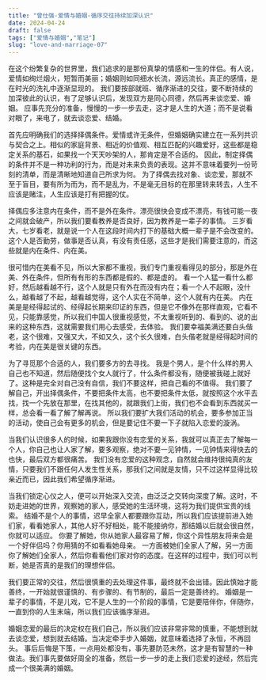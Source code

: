 ```yaml
---
title: "曾仕强-爱情与婚姻-循序交往持续加深认识"
date: 2024-04-24
draft: false
tags: ["爱情与婚姻","笔记"]
slug: "love-and-marriage-07"
---
```


在这个纷繁复杂的世界里，我们追求的是那份真挚的情感和一生的伴侣。有人说，爱情如绚烂烟火，短暂而美丽；婚姻则如同细水长流，源远流长。真正的感情，是在时光的洗礼中逐渐显现的。
我们要按部就班、循序渐进的交往，要不断持续的加深彼此的认识，有了足够认识后，发现双方是同心同德，然后再来谈恋爱、婚姻。
应事先充分的准备，慢慢的一步一步去走，这才是人生的大道；而不是说看对眼了，来电了，就去谈恋爱、结婚。

首先应明确我们的选择择偶条件。爱情或许无条件，但婚姻确实建立在一系列共识与契合之上。相似的家庭背景、相近的价值观、相互匹配的兴趣爱好，这些都是稳定关系的基石，如果找一个天天吵架的人，那肯定是不合适的。
因此，制定择偶的条件并不是一种功利的行为，而是对未来负责的表现。这并不意味着要列一份苛刻的清单，而是清晰地知道自己所求为何。
为了择偶去找对象、谈恋爱，那就不至于盲目，要有所为而为，而不是乱为，不是毫无目标的在那里转来转去，人生不应该是赌注，人生应该是打有把握的仗。

择偶应多注意内在条件，而不是外在条件。漂亮很快会变成不漂亮，有钱可能一夜之间就会破产，所以我们要看教养是否良好，因为教养是一辈子的事情。
三岁看大，七岁看老，就是说一个人在这段时间内打下的基础大概一辈子是不会改变的。这个人是否勤劳，做事是否认真，有没有责任感，这些才是我们需要注意的，而这些就是内在条件、内在美。

很可惜内在美看不见，所以大家都不重视，我们专门重视看得见的部分，那是外在美、外在条件，但所有有形的东西都是假的、都是虚的。
看一个人猛一看什么都好，然后越看越不行，这个人就是只有外在而没有内在；看一个人不起眼，没什么，越看越了不起，越看越觉得，这个人实在不简单，这个人就有内在美。
内在美是是经得起试的、经得起长期来印证的东西，但是它不像外在那样直观，它看不见，只能靠感觉，所以我们中国人很重视感觉，不太重视听到的、看到的、说的出来的这种东西，这就需要我们用心去感受，去体验。
我们要幸福美满还要白头偕老，这个很难，又强又大，不如又久，这个长久很难，白头偕老就是经得起时间的考验，内在美是很关键的东西。

为了寻觅那个合适的人，我们要多方的去寻找。
我是个男人，是个什么样的男人自己也不知道，然后随便找个女人就行了，什么条件都没有，随便被我碰上就好了。这种是完全对自己没有自信，我们不要这样，把自己看的不值得。
我们要了解自己，开出择偶条件，不要把条件太高，也不要把条件太低，就按照这个水平去找，找一个先放在那里，在找其他的，就跟我们上街，我们也不会看到东西就买一样，总会看一看了解了解再说。
所以我们要扩大我们活动的机会，要多参加正当的活动，使自己会有更多的机会，但是要记住不要一下子就陷入恋爱的漩涡。

当我们认识很多人的时候，如果我跟你没有恋爱的关系，我就可以真正去了解每一个人，你自己也让人家了解，要多观察，绝对不要一见钟情，一见钟情来得快去的也快，最后双方都很痛苦。
我们没有恋爱的这种观念，自然就会维持很纯真的友情，只要我们不跟任何人发生性关系，那我们之间就是友情，只不过这样显得比较亲近而已，因此我们希望循序渐进。

当我们锁定心仪之人，便可以开始深入交流，由泛泛之交转向深度了解。这时，不妨走进她的世界，观察她的家人，感受她的生活环境，这将为我们提供宝贵的线索。
结婚不是个人的事情，迟早全家人都要跟你互动，所以我们应该提前进入她们家，看看她家人，其他人好不好相处，能不能接纳你，那结婚以后就会很自然，你就可以适应。
你要了解她，你从她家人最容易了解，你这个异性朋友将来会是一个好伴侣吗？你用猜的不如看看她母亲。
一方面被她们全家人了解，另一方面你了解她们全家人，然后你看看他们家对你的态度。在这样的过程中，我们可以判断，她是否真的是我们的理想伴侣。

我们要正常的交往，然后很慎重的去处理这件事，最终就不会出错。因此慎始才能善终，一开始就很谨慎的、有步骤的、有节制的，最后一定是善终的。
婚姻是一辈子的事情，不是儿戏，它不是人生的一个阶段的事情，它是要陪伴你，伴随你，一直到你的人生末端，所以我们应该循序渐进。

婚姻恋爱的最后的决定权在我们自己，所以我们应该非常非常的慎重，不能想到就去谈恋爱，想到就去结婚。当决定牵手步入婚姻，就意味着选择了永恒，不再回头。
事后后悔是下策，一点用处都没有，事先要防范未然，这才是有智慧的一种做法。我们事先要做好周全的准备，然后一步一步的走上我们恋爱的途经，然后完成一个很美满的婚姻。
